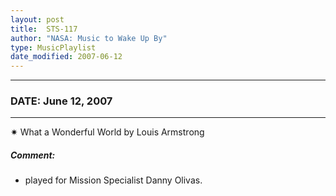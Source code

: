 ```yaml
---
layout: post
title:  STS-117
author: "NASA: Music to Wake Up By"
type: MusicPlaylist
date_modified: 2007-06-12
---
```


----
### DATE: June 12, 2007
----
✷ What a Wonderful World by Louis Armstrong

##### Comment:
* played for Mission Specialist Danny Olivas.
